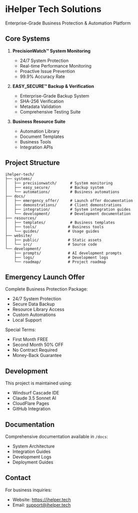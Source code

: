 # iHelper Tech Solutions

Enterprise-Grade Business Protection & Automation Platform

## Core Systems

1. **PrecisionWatch™ System Monitoring**
   - 24/7 System Protection
   - Real-time Performance Monitoring
   - Proactive Issue Prevention
   - 99.9% Accuracy Rate

2. **EASY_SECURE™ Backup & Verification**
   - Enterprise-Grade Backup System
   - SHA-256 Verification
   - Metadata Validation
   - Comprehensive Testing Suite

3. **Business Resource Suite**
   - Automation Library
   - Document Templates
   - Business Tools
   - Integration APIs

## Project Structure

```
ihelper-tech/
├── systems/
│   ├── precisionwatch/      # System monitoring
│   ├── easy_secure/         # Backup system
│   └── automations/         # Business automations
├── docs/
│   ├── emergency_offer/     # Launch offer documentation
│   ├── demonstrations/      # Client demonstrations
│   ├── integration/         # System integration guides
│   └── development/         # Development documentation
├── resources/
│   ├── templates/           # Business templates
│   ├── tools/              # Business tools
│   └── guides/             # Usage guides
├── website/
│   ├── public/             # Static assets
│   └── src/                # Source code
└── development/
    ├── prompts/            # AI development prompts
    ├── logs/               # Development logs
    └── roadmap/            # Project roadmap
```

## Emergency Launch Offer

Complete Business Protection Package:
- 24/7 System Protection
- Secure Data Backup
- Resource Library Access
- Custom Automations
- Local Support

Special Terms:
- First Month FREE
- Second Month 50% OFF
- No Contract Required
- Money-Back Guarantee

## Development

This project is maintained using:
- Windsurf Cascade IDE
- Claude 3.5 Sonnet AI
- CloudFlare Pages
- GitHub Integration

## Documentation

Comprehensive documentation available in `/docs`:
- System Architecture
- Integration Guides
- Development Logs
- Deployment Guides

## Contact

For business inquiries:
- Website: https://ihelper.tech
- Email: support@ihelper.tech
